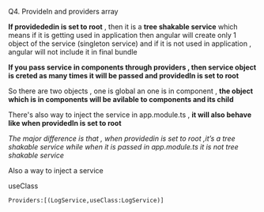 Q4. ProvideIn and providers array

**If providededin  is set to root** , then it is a **tree shakable service** which means if it is getting used in application then angular will create only 1 object of the service (singleton service) and if it is not used in application , angular will not include it in final bundle	

**If you pass service in components through providers , then service object is creted as many times it will be passed and providedIn is set to root**

So there are two objects , one is global an one is in component , **the object which is in components will be avilable to components and its child**


There's also way to inject the service in app.module.ts , **it will also behave like when providedIn is set to root**

_The major difference is that , when providedin is set to root ,it’s a tree shakable service while when it is passed in app.module.ts it is not tree shakable service_


Also a way to inject a service

useClass
```
Providers:[(LogService,useClass:LogService)]
```

